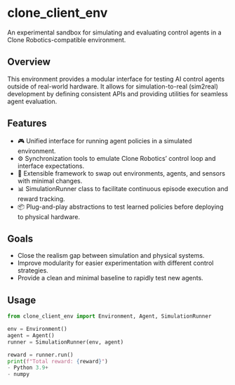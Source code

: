 # clone_client_env

An experimental sandbox for simulating and evaluating control agents in a Clone Robotics-compatible environment.

## Overview

This environment provides a modular interface for testing AI control agents outside of real-world hardware. It allows for simulation-to-real (sim2real) development by defining consistent APIs and providing utilities for seamless agent evaluation.

## Features

- 🎮 Unified interface for running agent policies in a simulated environment.
- ⚙️ Synchronization tools to emulate Clone Robotics’ control loop and interface expectations.
- 🧱 Extensible framework to swap out environments, agents, and sensors with minimal changes.
- 📊 SimulationRunner class to facilitate continuous episode execution and reward tracking.
- 📦 Plug-and-play abstractions to test learned policies before deploying to physical hardware.

## Goals

- Close the realism gap between simulation and physical systems.
- Improve modularity for easier experimentation with different control strategies.
- Provide a clean and minimal baseline to rapidly test new agents.

## Usage

```python
from clone_client_env import Environment, Agent, SimulationRunner

env = Environment()
agent = Agent()
runner = SimulationRunner(env, agent)

reward = runner.run()
print(f"Total reward: {reward}")
- Python 3.9+
- numpy

